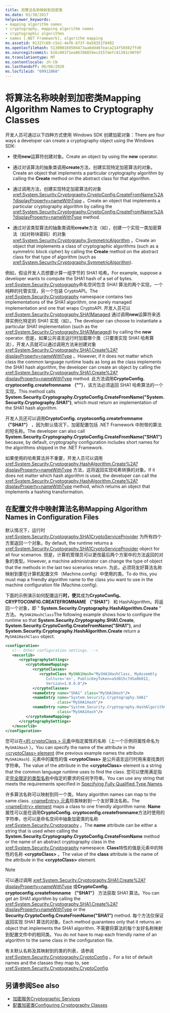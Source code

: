 ```yaml
---
title: 将算法名称映射到加密类
ms.date: 03/30/2017
helpviewer_keywords:
- mapping algorithm names
- cryptography, mapping algorithm names
- cryptographic algorithms
- names [.NET Framework], algorithm mapping
ms.assetid: 01327c69-c5e1-4ef6-b73f-0a58351f0492
ms.openlocfilehash: 513000169504473aa6dd46feaca214f58502ffd0
ms.sourcegitcommit: b16c00371ea06398859ecd157defc81301c9070f
ms.translationtype: MT
ms.contentlocale: zh-CN
ms.lasthandoff: 06/06/2020
ms.locfileid: "69912868"
---
```

# <a name="mapping-algorithm-names-to-cryptography-classes"></a><span data-ttu-id="3700d-102">将算法名称映射到加密类</span><span class="sxs-lookup"><span data-stu-id="3700d-102">Mapping Algorithm Names to Cryptography Classes</span></span>
<span data-ttu-id="3700d-103">开发人员可通过以下四种方式使用 Windows SDK 创建加密对象：</span><span class="sxs-lookup"><span data-stu-id="3700d-103">There are four ways a developer can create a cryptography object using the Windows SDK:</span></span>  
  
- <span data-ttu-id="3700d-104">使用**new**运算符创建对象。</span><span class="sxs-lookup"><span data-stu-id="3700d-104">Create an object by using the **new** operator.</span></span>  
  
- <span data-ttu-id="3700d-105">通过对该算法的抽象类调用**create**方法，创建实现特定加密算法的对象。</span><span class="sxs-lookup"><span data-stu-id="3700d-105">Create an object that implements a particular cryptography algorithm by calling the **Create** method on the abstract class for that algorithm.</span></span>  
  
- <span data-ttu-id="3700d-106">通过调用方法，创建实现特定加密算法的对象 <xref:System.Security.Cryptography.CryptoConfig.CreateFromName%2A?displayProperty=nameWithType> 。</span><span class="sxs-lookup"><span data-stu-id="3700d-106">Create an object that implements a particular cryptography algorithm by calling the <xref:System.Security.Cryptography.CryptoConfig.CreateFromName%2A?displayProperty=nameWithType> method.</span></span>  
  
- <span data-ttu-id="3700d-107">通过对该类型算法的抽象类调用**create**方法（如），创建一个实现一类加密算法（如对称块密码）的对象 <xref:System.Security.Cryptography.SymmetricAlgorithm> 。</span><span class="sxs-lookup"><span data-stu-id="3700d-107">Create an object that implements a class of cryptographic algorithms (such as a symmetric block cipher) by calling the **Create** method on the abstract class for that type of algorithm (such as <xref:System.Security.Cryptography.SymmetricAlgorithm>).</span></span>  
  
 <span data-ttu-id="3700d-108">例如，假设开发人员想要计算一组字节的 SHA1 哈希。</span><span class="sxs-lookup"><span data-stu-id="3700d-108">For example, suppose a developer wants to compute the SHA1 hash of a set of bytes.</span></span> <span data-ttu-id="3700d-109"><xref:System.Security.Cryptography>命名空间包含 SHA1 算法的两个实现，一个纯粹的托管实现，另一个包装 CryptoAPI。</span><span class="sxs-lookup"><span data-stu-id="3700d-109">The <xref:System.Security.Cryptography> namespace contains two implementations of the SHA1 algorithm, one purely managed implementation and one that wraps CryptoAPI.</span></span> <span data-ttu-id="3700d-110">开发人员可以 <xref:System.Security.Cryptography.SHA1Managed> 通过调用**new**运算符来选择实例化特定的 SHA1 实现（如）。</span><span class="sxs-lookup"><span data-stu-id="3700d-110">The developer can choose to instantiate a particular SHA1 implementation (such as the <xref:System.Security.Cryptography.SHA1Managed>) by calling the **new** operator.</span></span> <span data-ttu-id="3700d-111">但是，如果公共语言运行时加载哪个类（只要类实现 SHA1 哈希算法），开发人员就可以通过调用方法来创建对象 <xref:System.Security.Cryptography.SHA1.Create%2A?displayProperty=nameWithType> 。</span><span class="sxs-lookup"><span data-stu-id="3700d-111">However, if it does not matter which class the common language runtime loads as long as the class implements the SHA1 hash algorithm, the developer can create an object by calling the <xref:System.Security.Cryptography.SHA1.Create%2A?displayProperty=nameWithType> method.</span></span> <span data-ttu-id="3700d-112">此方法调用**CryptoConfig. cryptoconfig.createfromname （""）**，该方法必须返回 SHA1 哈希算法的一个实现。</span><span class="sxs-lookup"><span data-stu-id="3700d-112">This method calls **System.Security.Cryptography.CryptoConfig.CreateFromName("System.Security.Cryptography.SHA1")**, which must return an implementation of the SHA1 hash algorithm.</span></span>  
  
 <span data-ttu-id="3700d-113">开发人员还可以调用**CryptoConfig. cryptoconfig.createfromname （"SHA1"）** ，因为默认情况下，加密配置包括 .NET Framework 中附带的算法的短名称。</span><span class="sxs-lookup"><span data-stu-id="3700d-113">The developer can also call **System.Security.Cryptography.CryptoConfig.CreateFromName("SHA1")** because, by default, cryptography configuration includes short names for the algorithms shipped in the .NET Framework.</span></span>  
  
 <span data-ttu-id="3700d-114">如果使用的哈希算法并不重要，开发人员可以调用 <xref:System.Security.Cryptography.HashAlgorithm.Create%2A?displayProperty=nameWithType> 方法，这将返回实现哈希转换的对象。</span><span class="sxs-lookup"><span data-stu-id="3700d-114">If it does not matter which hash algorithm is used, the developer can call the <xref:System.Security.Cryptography.HashAlgorithm.Create%2A?displayProperty=nameWithType> method, which returns an object that implements a hashing transformation.</span></span>  
  
## <a name="mapping-algorithm-names-in-configuration-files"></a><span data-ttu-id="3700d-115">在配置文件中映射算法名称</span><span class="sxs-lookup"><span data-stu-id="3700d-115">Mapping Algorithm Names in Configuration Files</span></span>  
 <span data-ttu-id="3700d-116">默认情况下，运行时 <xref:System.Security.Cryptography.SHA1CryptoServiceProvider> 为所有四个方案返回一个对象。</span><span class="sxs-lookup"><span data-stu-id="3700d-116">By default, the runtime returns a <xref:System.Security.Cryptography.SHA1CryptoServiceProvider> object for all four scenarios.</span></span> <span data-ttu-id="3700d-117">但是，计算机管理员可以更改最后两个方案中的方法返回的对象的类型。</span><span class="sxs-lookup"><span data-stu-id="3700d-117">However, a machine administrator can change the type of object that the methods in the last two scenarios return.</span></span> <span data-ttu-id="3700d-118">为此，必须将友好算法名称映射到要在计算机配置文件（Machine.config）中使用的类。</span><span class="sxs-lookup"><span data-stu-id="3700d-118">To do this, you must map a friendly algorithm name to the class you want to use in the machine configuration file (Machine.config).</span></span>  
  
 <span data-ttu-id="3700d-119">下面的示例演示如何配置运行**时，使**其成为**CryptoConfig、CRYPTOCONFIG.CREATEFROMNAME （"SHA1"）** 和 HashAlgorithm。将返回一个对象，即 " **System.Security.Cryptography.HashAlgorithm.Create** " 方法。 `MySHA1HashClass`</span><span class="sxs-lookup"><span data-stu-id="3700d-119">The following example shows how to configure the runtime so that **System.Security.Cryptography.SHA1.Create**, **System.Security.CryptoConfig.CreateFromName("SHA1")**, and **System.Security.Cryptography.HashAlgorithm.Create** return a `MySHA1HashClass` object.</span></span>  
  
```xml  
<configuration>  
   <!-- Other configuration settings. -->  
   <mscorlib>  
      <cryptographySettings>  
         <cryptoNameMapping>  
            <cryptoClasses>  
               <cryptoClass MySHA1Hash="MySHA1HashClass, MyAssembly  
                  Culture='en', PublicKeyToken=a5d015c7d5a0b012,  
                  Version=1.0.0.0"/>  
            </cryptoClasses>  
            <nameEntry name="SHA1" class="MySHA1Hash"/>  
            <nameEntry name="System.Security.Cryptography.SHA1"  
                       class="MySHA1Hash"/>  
            <nameEntry name="System.Security.Cryptography.HashAlgorithm"  
                       class="MySHA1Hash"/>  
         </cryptoNameMapping>  
      </cryptographySettings>  
   </mscorlib>  
</configuration>  
```  
  
 <span data-ttu-id="3700d-120">您可以在[<的 cryptoClass \> 元素](./file-schema/cryptography/cryptoclass-element.md)中指定属性的名称（上一个示例将属性命名为 `MySHA1Hash` ）。</span><span class="sxs-lookup"><span data-stu-id="3700d-120">You can specify the name of the attribute in the [<cryptoClass\> element](./file-schema/cryptography/cryptoclass-element.md) (the previous example names the attribute `MySHA1Hash`).</span></span> <span data-ttu-id="3700d-121">元素中的属性的值 **\<cryptoClass>** 是公共语言运行时用来查找类的字符串。</span><span class="sxs-lookup"><span data-stu-id="3700d-121">The value of the attribute in the **\<cryptoClass>** element is a string that the common language runtime uses to find the class.</span></span> <span data-ttu-id="3700d-122">您可以使用满足指定[完全限定的类型名称](../reflection-and-codedom/specifying-fully-qualified-type-names.md)中指定的要求的任何字符串。</span><span class="sxs-lookup"><span data-stu-id="3700d-122">You can use any string that meets the requirements specified in [Specifying Fully Qualified Type Names](../reflection-and-codedom/specifying-fully-qualified-type-names.md).</span></span>  
  
 <span data-ttu-id="3700d-123">许多算法名称可以映射到同一个类。</span><span class="sxs-lookup"><span data-stu-id="3700d-123">Many algorithm names can map to the same class.</span></span> <span data-ttu-id="3700d-124">[ \<nameEntry> 元素](./file-schema/cryptography/nameentry-element.md)将类映射到一个友好算法名称。</span><span class="sxs-lookup"><span data-stu-id="3700d-124">The [\<nameEntry> element](./file-schema/cryptography/nameentry-element.md) maps a class to one friendly algorithm name.</span></span> <span data-ttu-id="3700d-125">**Name**属性可以是在调用**CryptoConfig. cryptoconfig.createfromname**方法时使用的字符串，也可以是命名空间中抽象加密类的名称 <xref:System.Security.Cryptography> 。</span><span class="sxs-lookup"><span data-stu-id="3700d-125">The **name** attribute can be either a string that is used when calling the **System.Security.Cryptography.CryptoConfig.CreateFromName** method or the name of an abstract cryptography class in the <xref:System.Security.Cryptography> namespace.</span></span> <span data-ttu-id="3700d-126">**Class**特性的值是元素中的特性的名称 **\<cryptoClass>** 。</span><span class="sxs-lookup"><span data-stu-id="3700d-126">The value of the **class** attribute is the name of the attribute in the **\<cryptoClass>** element.</span></span>  
  
> [!NOTE]
> <span data-ttu-id="3700d-127">可以通过调用 <xref:System.Security.Cryptography.SHA1.Create%2A?displayProperty=nameWithType> 或**CryptoConfig. cryptoconfig.createfromname （"SHA1"）** 方法获取 SHA1 算法。</span><span class="sxs-lookup"><span data-stu-id="3700d-127">You can get an SHA1 algorithm by calling the <xref:System.Security.Cryptography.SHA1.Create%2A?displayProperty=nameWithType> or the **Security.CryptoConfig.CreateFromName("SHA1")** method.</span></span> <span data-ttu-id="3700d-128">每个方法仅保证返回实现 SHA1 算法的对象。</span><span class="sxs-lookup"><span data-stu-id="3700d-128">Each method guarantees only that it returns an object that implements the SHA1 algorithm.</span></span> <span data-ttu-id="3700d-129">不需要将算法的每个友好名称映射到配置文件中的相同类。</span><span class="sxs-lookup"><span data-stu-id="3700d-129">You do not have to map each friendly name of an algorithm to the same class in the configuration file.</span></span>  
  
 <span data-ttu-id="3700d-130">有关默认名称及其映射到的类的列表，请参阅 <xref:System.Security.Cryptography.CryptoConfig> 。</span><span class="sxs-lookup"><span data-stu-id="3700d-130">For a list of default names and the classes they map to, see <xref:System.Security.Cryptography.CryptoConfig>.</span></span>  
  
## <a name="see-also"></a><span data-ttu-id="3700d-131">另请参阅</span><span class="sxs-lookup"><span data-stu-id="3700d-131">See also</span></span>

- [<span data-ttu-id="3700d-132">加密服务</span><span class="sxs-lookup"><span data-stu-id="3700d-132">Cryptographic Services</span></span>](../../standard/security/cryptographic-services.md)
- [<span data-ttu-id="3700d-133">配置加密类</span><span class="sxs-lookup"><span data-stu-id="3700d-133">Configuring Cryptography Classes</span></span>](configure-cryptography-classes.md)
